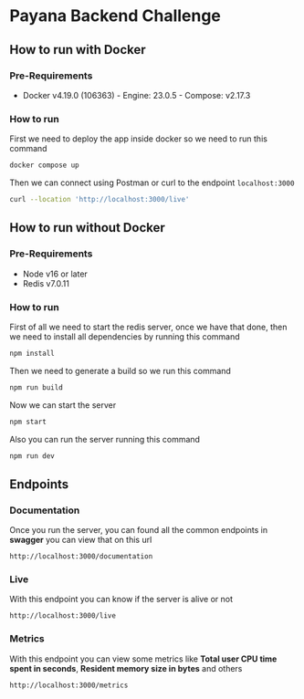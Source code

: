 # Payana Backend Challenge

## How to run with Docker
### Pre-Requirements

* Docker v4.19.0 (106363) - Engine: 23.0.5 - Compose: v2.17.3

### How to run

First we need to deploy the app inside docker so we need to run this command

```sh
docker compose up
```

Then we can connect using Postman or curl to the endpoint `localhost:3000`

```sh
curl --location 'http://localhost:3000/live'
```

## How to run without Docker
### Pre-Requirements

* Node v16 or later
* Redis v7.0.11

### How to run

First of all we need to start the redis server, once we have that done, then we need to install all dependencies by running this command

```sh
npm install
```

Then we need to generate a build so we run this command

```sh
npm run build
```

Now we can start the server

```sh
npm start
```

Also you can run the server running this command

```sh
npm run dev
```

## Endpoints

### Documentation

Once you run the server, you can found all the common endpoints in **swagger** you can view that on this url

`http://localhost:3000/documentation`

### Live

With this endpoint you can know if the server is alive or not

`http://localhost:3000/live`

### Metrics

With this endpoint you can view some metrics like **Total user CPU time spent in seconds**, **Resident memory size in bytes** and others

`http://localhost:3000/metrics`